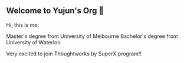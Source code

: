 ## Welcome to Yujun's Org 👋

Hi, this is me:



Master's degree from University of Melbourne
Bachelor's degree from University of Waterloo

Very excited to join Thoughtworks by SuperX program!!

